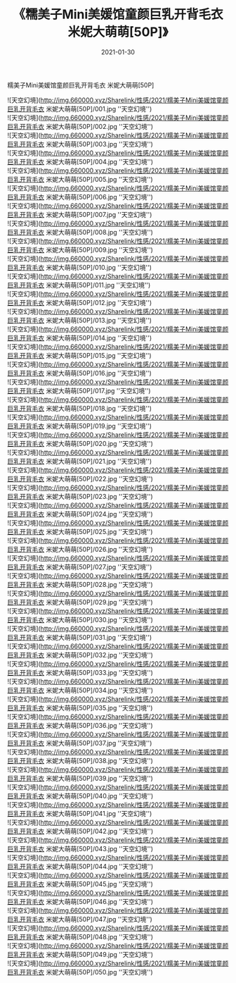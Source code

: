 ﻿---
layout: post
title:  《糯美子Mini美媛馆童颜巨乳开背毛衣 米妮大萌萌[50P]》
date:   2021-01-30
img: http://img.660000.xyz/Sharelink/性感/2021/糯美子Mini美媛馆童颜巨乳开背毛衣 米妮大萌萌[50P]/000.jpg
categories: [美女, 性感, 泳衣]
---

糯美子Mini美媛馆童颜巨乳开背毛衣 米妮大萌萌[50P]



![天空幻境](http://img.660000.xyz/Sharelink/性感/2021/糯美子Mini美媛馆童颜巨乳开背毛衣 米妮大萌萌[50P]/001.jpg ''天空幻境'') <br>
![天空幻境](http://img.660000.xyz/Sharelink/性感/2021/糯美子Mini美媛馆童颜巨乳开背毛衣 米妮大萌萌[50P]/002.jpg ''天空幻境'') <br>
![天空幻境](http://img.660000.xyz/Sharelink/性感/2021/糯美子Mini美媛馆童颜巨乳开背毛衣 米妮大萌萌[50P]/003.jpg ''天空幻境'') <br>
![天空幻境](http://img.660000.xyz/Sharelink/性感/2021/糯美子Mini美媛馆童颜巨乳开背毛衣 米妮大萌萌[50P]/004.jpg ''天空幻境'') <br>
![天空幻境](http://img.660000.xyz/Sharelink/性感/2021/糯美子Mini美媛馆童颜巨乳开背毛衣 米妮大萌萌[50P]/005.jpg ''天空幻境'') <br>
![天空幻境](http://img.660000.xyz/Sharelink/性感/2021/糯美子Mini美媛馆童颜巨乳开背毛衣 米妮大萌萌[50P]/006.jpg ''天空幻境'') <br>
![天空幻境](http://img.660000.xyz/Sharelink/性感/2021/糯美子Mini美媛馆童颜巨乳开背毛衣 米妮大萌萌[50P]/007.jpg ''天空幻境'') <br>
![天空幻境](http://img.660000.xyz/Sharelink/性感/2021/糯美子Mini美媛馆童颜巨乳开背毛衣 米妮大萌萌[50P]/008.jpg ''天空幻境'') <br>
![天空幻境](http://img.660000.xyz/Sharelink/性感/2021/糯美子Mini美媛馆童颜巨乳开背毛衣 米妮大萌萌[50P]/009.jpg ''天空幻境'') <br>
![天空幻境](http://img.660000.xyz/Sharelink/性感/2021/糯美子Mini美媛馆童颜巨乳开背毛衣 米妮大萌萌[50P]/010.jpg ''天空幻境'') <br>
![天空幻境](http://img.660000.xyz/Sharelink/性感/2021/糯美子Mini美媛馆童颜巨乳开背毛衣 米妮大萌萌[50P]/011.jpg ''天空幻境'') <br>
![天空幻境](http://img.660000.xyz/Sharelink/性感/2021/糯美子Mini美媛馆童颜巨乳开背毛衣 米妮大萌萌[50P]/012.jpg ''天空幻境'') <br>
![天空幻境](http://img.660000.xyz/Sharelink/性感/2021/糯美子Mini美媛馆童颜巨乳开背毛衣 米妮大萌萌[50P]/013.jpg ''天空幻境'') <br>
![天空幻境](http://img.660000.xyz/Sharelink/性感/2021/糯美子Mini美媛馆童颜巨乳开背毛衣 米妮大萌萌[50P]/014.jpg ''天空幻境'') <br>
![天空幻境](http://img.660000.xyz/Sharelink/性感/2021/糯美子Mini美媛馆童颜巨乳开背毛衣 米妮大萌萌[50P]/015.jpg ''天空幻境'') <br>
![天空幻境](http://img.660000.xyz/Sharelink/性感/2021/糯美子Mini美媛馆童颜巨乳开背毛衣 米妮大萌萌[50P]/016.jpg ''天空幻境'') <br>
![天空幻境](http://img.660000.xyz/Sharelink/性感/2021/糯美子Mini美媛馆童颜巨乳开背毛衣 米妮大萌萌[50P]/017.jpg ''天空幻境'') <br>
![天空幻境](http://img.660000.xyz/Sharelink/性感/2021/糯美子Mini美媛馆童颜巨乳开背毛衣 米妮大萌萌[50P]/018.jpg ''天空幻境'') <br>
![天空幻境](http://img.660000.xyz/Sharelink/性感/2021/糯美子Mini美媛馆童颜巨乳开背毛衣 米妮大萌萌[50P]/019.jpg ''天空幻境'') <br>
![天空幻境](http://img.660000.xyz/Sharelink/性感/2021/糯美子Mini美媛馆童颜巨乳开背毛衣 米妮大萌萌[50P]/020.jpg ''天空幻境'') <br>
![天空幻境](http://img.660000.xyz/Sharelink/性感/2021/糯美子Mini美媛馆童颜巨乳开背毛衣 米妮大萌萌[50P]/021.jpg ''天空幻境'') <br>
![天空幻境](http://img.660000.xyz/Sharelink/性感/2021/糯美子Mini美媛馆童颜巨乳开背毛衣 米妮大萌萌[50P]/022.jpg ''天空幻境'') <br>
![天空幻境](http://img.660000.xyz/Sharelink/性感/2021/糯美子Mini美媛馆童颜巨乳开背毛衣 米妮大萌萌[50P]/023.jpg ''天空幻境'') <br>
![天空幻境](http://img.660000.xyz/Sharelink/性感/2021/糯美子Mini美媛馆童颜巨乳开背毛衣 米妮大萌萌[50P]/024.jpg ''天空幻境'') <br>
![天空幻境](http://img.660000.xyz/Sharelink/性感/2021/糯美子Mini美媛馆童颜巨乳开背毛衣 米妮大萌萌[50P]/025.jpg ''天空幻境'') <br>
![天空幻境](http://img.660000.xyz/Sharelink/性感/2021/糯美子Mini美媛馆童颜巨乳开背毛衣 米妮大萌萌[50P]/026.jpg ''天空幻境'') <br>
![天空幻境](http://img.660000.xyz/Sharelink/性感/2021/糯美子Mini美媛馆童颜巨乳开背毛衣 米妮大萌萌[50P]/027.jpg ''天空幻境'') <br>
![天空幻境](http://img.660000.xyz/Sharelink/性感/2021/糯美子Mini美媛馆童颜巨乳开背毛衣 米妮大萌萌[50P]/028.jpg ''天空幻境'') <br>
![天空幻境](http://img.660000.xyz/Sharelink/性感/2021/糯美子Mini美媛馆童颜巨乳开背毛衣 米妮大萌萌[50P]/029.jpg ''天空幻境'') <br>
![天空幻境](http://img.660000.xyz/Sharelink/性感/2021/糯美子Mini美媛馆童颜巨乳开背毛衣 米妮大萌萌[50P]/030.jpg ''天空幻境'') <br>
![天空幻境](http://img.660000.xyz/Sharelink/性感/2021/糯美子Mini美媛馆童颜巨乳开背毛衣 米妮大萌萌[50P]/031.jpg ''天空幻境'') <br>
![天空幻境](http://img.660000.xyz/Sharelink/性感/2021/糯美子Mini美媛馆童颜巨乳开背毛衣 米妮大萌萌[50P]/032.jpg ''天空幻境'') <br>
![天空幻境](http://img.660000.xyz/Sharelink/性感/2021/糯美子Mini美媛馆童颜巨乳开背毛衣 米妮大萌萌[50P]/033.jpg ''天空幻境'') <br>
![天空幻境](http://img.660000.xyz/Sharelink/性感/2021/糯美子Mini美媛馆童颜巨乳开背毛衣 米妮大萌萌[50P]/034.jpg ''天空幻境'') <br>
![天空幻境](http://img.660000.xyz/Sharelink/性感/2021/糯美子Mini美媛馆童颜巨乳开背毛衣 米妮大萌萌[50P]/035.jpg ''天空幻境'') <br>
![天空幻境](http://img.660000.xyz/Sharelink/性感/2021/糯美子Mini美媛馆童颜巨乳开背毛衣 米妮大萌萌[50P]/036.jpg ''天空幻境'') <br>
![天空幻境](http://img.660000.xyz/Sharelink/性感/2021/糯美子Mini美媛馆童颜巨乳开背毛衣 米妮大萌萌[50P]/037.jpg ''天空幻境'') <br>
![天空幻境](http://img.660000.xyz/Sharelink/性感/2021/糯美子Mini美媛馆童颜巨乳开背毛衣 米妮大萌萌[50P]/038.jpg ''天空幻境'') <br>
![天空幻境](http://img.660000.xyz/Sharelink/性感/2021/糯美子Mini美媛馆童颜巨乳开背毛衣 米妮大萌萌[50P]/039.jpg ''天空幻境'') <br>
![天空幻境](http://img.660000.xyz/Sharelink/性感/2021/糯美子Mini美媛馆童颜巨乳开背毛衣 米妮大萌萌[50P]/040.jpg ''天空幻境'') <br>
![天空幻境](http://img.660000.xyz/Sharelink/性感/2021/糯美子Mini美媛馆童颜巨乳开背毛衣 米妮大萌萌[50P]/041.jpg ''天空幻境'') <br>
![天空幻境](http://img.660000.xyz/Sharelink/性感/2021/糯美子Mini美媛馆童颜巨乳开背毛衣 米妮大萌萌[50P]/042.jpg ''天空幻境'') <br>
![天空幻境](http://img.660000.xyz/Sharelink/性感/2021/糯美子Mini美媛馆童颜巨乳开背毛衣 米妮大萌萌[50P]/043.jpg ''天空幻境'') <br>
![天空幻境](http://img.660000.xyz/Sharelink/性感/2021/糯美子Mini美媛馆童颜巨乳开背毛衣 米妮大萌萌[50P]/044.jpg ''天空幻境'') <br>
![天空幻境](http://img.660000.xyz/Sharelink/性感/2021/糯美子Mini美媛馆童颜巨乳开背毛衣 米妮大萌萌[50P]/045.jpg ''天空幻境'') <br>
![天空幻境](http://img.660000.xyz/Sharelink/性感/2021/糯美子Mini美媛馆童颜巨乳开背毛衣 米妮大萌萌[50P]/046.jpg ''天空幻境'') <br>
![天空幻境](http://img.660000.xyz/Sharelink/性感/2021/糯美子Mini美媛馆童颜巨乳开背毛衣 米妮大萌萌[50P]/047.jpg ''天空幻境'') <br>
![天空幻境](http://img.660000.xyz/Sharelink/性感/2021/糯美子Mini美媛馆童颜巨乳开背毛衣 米妮大萌萌[50P]/048.jpg ''天空幻境'') <br>
![天空幻境](http://img.660000.xyz/Sharelink/性感/2021/糯美子Mini美媛馆童颜巨乳开背毛衣 米妮大萌萌[50P]/049.jpg ''天空幻境'') <br>
![天空幻境](http://img.660000.xyz/Sharelink/性感/2021/糯美子Mini美媛馆童颜巨乳开背毛衣 米妮大萌萌[50P]/050.jpg ''天空幻境'') <br>